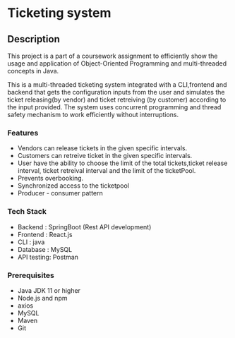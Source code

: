 # Ticketing system 

## Description
This project is a part of a coursework assignment to efficiently show the usage and application of Object-Oriented Programming and multi-threaded concepts in Java. 

This is a multi-threaded ticketing system integrated with a CLI,frontend and backend that gets the configuration inputs from the user and simulates the ticket releasing(by vendor) and ticket retreiving (by customer) according to the input provided. The system uses concurrent programming and thread safety mechanism to work efficiently without interruptions.

### Features
- Vendors can release tickets in the given specific intervals.
- Customers can retreive ticket in the given specific intervals.
- User have the ability to choose the limit of the total tickets,ticket release interval, ticket retreival interval and the limit of the ticketPool. 
- Prevents overbooking.
- Synchronized access to the ticketpool
- Producer - consumer pattern

### Tech Stack
- Backend   : SpringBoot (Rest API development)
- Frontend  : React.js
- CLI       : java
- Database  : MySQL
- API testing: Postman

### Prerequisites
- Java JDK 11 or higher
- Node.js and npm
- axios
- MySQL
- Maven
- Git
